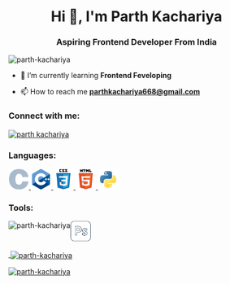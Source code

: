 <h1 align="center">Hi 👋, I'm Parth Kachariya</h1>
<h3 align="center">Aspiring Frontend Developer From India</h3>

<p align="left"> <img src="https://komarev.com/ghpvc/?username=parth-kachariya&label=Profile%20views&color=0e75b6&style=flat" alt="parth-kachariya" /> </p>

- 🌱 I’m currently learning **Frontend Feveloping**

- 📫 How to reach me **parthkachariya668@gmail.com**

<h3 align="left">Connect with me:</h3>
<p align="left">
<a href="https://linkedin.com/in/parth kachariya" target="blank"><img align="center" src="https://raw.githubusercontent.com/rahuldkjain/github-profile-readme-generator/master/src/images/icons/Social/linked-in-alt.svg" alt="parth kachariya" height="30" width="40" /></a>
</p>

<h3 align="left">Languages:</h3>
<p align="left"> <a href="https://www.cprogramming.com/" target="_blank" rel="noreferrer"> <img src="https://raw.githubusercontent.com/devicons/devicon/master/icons/c/c-original.svg" alt="c" width="40" height="40"/> </a> <a href="https://www.w3schools.com/cpp/" target="_blank" rel="noreferrer"> <img src="https://raw.githubusercontent.com/devicons/devicon/master/icons/cplusplus/cplusplus-original.svg" alt="cplusplus" width="40" height="40"/> </a> <a href="https://www.w3schools.com/css/" target="_blank" rel="noreferrer"> <img src="https://raw.githubusercontent.com/devicons/devicon/master/icons/css3/css3-original-wordmark.svg" alt="css3" width="40" height="40"/> </a> <a href="https://www.w3.org/html/" target="_blank" rel="noreferrer"> <img src="https://raw.githubusercontent.com/devicons/devicon/master/icons/html5/html5-original-wordmark.svg" alt="html5" width="40" height="40"/> </a> <a href="https://www.photoshop.com/en" target="_blank" rel="noreferrer">  <img src="https://raw.githubusercontent.com/devicons/devicon/master/icons/python/python-original.svg" alt="python" width="40" height="40"/> </a> </p>
<h3 align="left">Tools:</h3>
<img src="https://raw.githubusercontent.com/devicons/devicon/master/icons/photoshop/photoshop-line.svg" alt="photoshop" width="40" height="40"/> </a> <a href="https://www.python.org" target="_blank" rel="noreferrer"> <img 

<p><img align="left" src="https://github-readme-stats.vercel.app/api/top-langs?username=parth-kachariya&show_icons=true&locale=en&layout=compact" alt="parth-kachariya" /></p>

<p>&nbsp;<img align="center" src="https://github-readme-stats.vercel.app/api?username=parth-kachariya&show_icons=true&locale=en" alt="parth-kachariya" /></p>

<p><img align="center" src="https://github-readme-streak-stats.herokuapp.com/?user=parth-kachariya&" alt="parth-kachariya" /></p>
